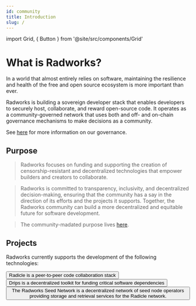 ```yaml
---
id: community
title: Introduction
slug: /
---
```


import Grid, { Button } from '@site/src/components/Grid'

# What is Radworks?

In a world that almost entirely relies on software, maintaining the resilience and health of the free and open source ecosystem is more important than ever.

Radworks is building a sovereign developer stack that enables developers to securely host, collaborate, and reward open-source code. It operates as a community-governed network that uses both and off- and on-chain governance mechanisms to make decisions as a community. 

See [here](https://docs.radworks.org/community/governance-overview) for more information on our governance.

## Purpose

> Radworks focuses on funding and supporting the creation of censorship-resistant and decentralized technologies that empower builders and creators to collaborate.

> Radworks is committed to transparency, inclusivity, and decentralized decision-making, ensuring that the community has a say in the direction of its efforts and the projects it supports. Together, the Radworks community can build a more decentralized and equitable future for software development. 

> The community-madated purpose lives [here](https://app.radicle.xyz/seeds/seed.radworks.org/rad:zPUsinVa3gP71g6Dt47LP76phAWd/tree/main/purpose.md).

## Projects
Radworks currently supports the development of the following technologies:

<Grid>
  <Button
    href="https://radicle.xyz"
    title="Radicle 👾"
    cta="radicle.xyz"
  >
    Radicle is a peer-to-peer code collaboration stack
  </Button>
  <Button
    href="https://drips.network"
    title="Drips 💧"
    cta="drips.network"
  >
    Drips is a decentralized toolkit for funding critical software dependencies
  </Button>
  <Button
    href=""
    title="RNS 🌐"
    cta="Coming soon!"
  >
    The Radworks Seed Network is a decentralized network of seed node operators providing storage and retrieval services for the Radicle network.
  </Button>
</Grid>

